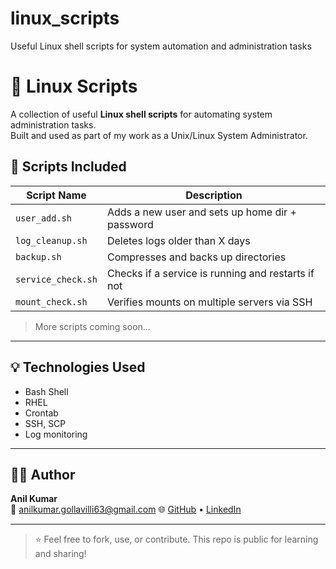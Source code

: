 # linux_scripts
Useful Linux shell scripts for system automation and administration tasks

# 🐧 Linux Scripts

A collection of useful **Linux shell scripts** for automating system administration tasks.  
Built and used as part of my work as a Unix/Linux System Administrator.

## 📌 Scripts Included

| Script Name         | Description                                          |
|---------------------|------------------------------------------------------|
| `user_add.sh`       | Adds a new user and sets up home dir + password     |
| `log_cleanup.sh`    | Deletes logs older than X days                      |
| `backup.sh`         | Compresses and backs up directories                 |
| `service_check.sh`  | Checks if a service is running and restarts if not  |
| `mount_check.sh`    | Verifies mounts on multiple servers via SSH         |

> More scripts coming soon...

---

## 💡 Technologies Used

- Bash Shell
- RHEL
- Crontab
- SSH, SCP
- Log monitoring

---

## 🧑‍💻 Author

**Anil Kumar**  
📧 anilkumar.gollavilli63@gmail.com 
🌐 [GitHub](https://github.com/anil-kumar-63) • [LinkedIn](www.linkedin.com/in/anilkumar-ani)

---

> ⭐ Feel free to fork, use, or contribute. This repo is public for learning and sharing!
